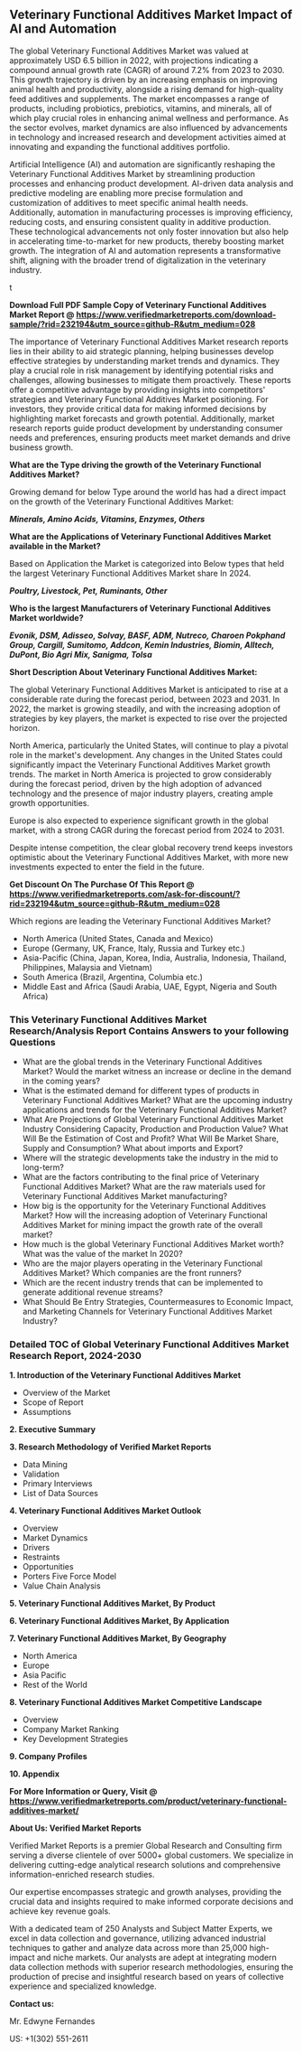 <h2>Veterinary Functional Additives Market Impact of AI and Automation</h2><p>The global Veterinary Functional Additives Market was valued at approximately USD 6.5 billion in 2022, with projections indicating a compound annual growth rate (CAGR) of around 7.2% from 2023 to 2030. This growth trajectory is driven by an increasing emphasis on improving animal health and productivity, alongside a rising demand for high-quality feed additives and supplements. The market encompasses a range of products, including probiotics, prebiotics, vitamins, and minerals, all of which play crucial roles in enhancing animal wellness and performance. As the sector evolves, market dynamics are also influenced by advancements in technology and increased research and development activities aimed at innovating and expanding the functional additives portfolio.</p><p>Artificial Intelligence (AI) and automation are significantly reshaping the Veterinary Functional Additives Market by streamlining production processes and enhancing product development. AI-driven data analysis and predictive modeling are enabling more precise formulation and customization of additives to meet specific animal health needs. Additionally, automation in manufacturing processes is improving efficiency, reducing costs, and ensuring consistent quality in additive production. These technological advancements not only foster innovation but also help in accelerating time-to-market for new products, thereby boosting market growth. The integration of AI and automation represents a transformative shift, aligning with the broader trend of digitalization in the veterinary industry.</p>t</p><p id="" class=""><strong>Download Full PDF Sample Copy of Veterinary Functional Additives Market Report @ <a href="https://www.verifiedmarketreports.com/download-sample/?rid=232194&utm_source=github-R&utm_medium=028" target="_blank">https://www.verifiedmarketreports.com/download-sample/?rid=232194&utm_source=github-R&utm_medium=028</a></strong></p><p>The importance of&nbsp;Veterinary Functional Additives Market research reports lies in their ability to aid strategic planning, helping businesses develop effective strategies by understanding market trends and dynamics. They play a crucial role in risk management by identifying potential risks and challenges, allowing businesses to mitigate them proactively. These reports offer a competitive advantage by providing insights into competitors' strategies and Veterinary Functional Additives Market positioning. For investors, they provide critical data for making informed decisions by highlighting market forecasts and growth potential. Additionally, market research reports guide product development by understanding consumer needs and preferences, ensuring products meet market demands and drive business growth.</p><p><strong>What are the&nbsp;Type driving the growth of the Veterinary Functional Additives Market?</strong></p><p id="" class="">Growing demand for below Type around the world has had a direct impact on the growth of the Veterinary Functional Additives Market:</p><em><strong>Minerals, Amino Acids, Vitamins, Enzymes, Others</strong></em></p><strong>What are the&nbsp;Applications&nbsp;of Veterinary Functional Additives Market available in the Market?</strong></p><p id="" class="">Based on Application the Market is categorized into Below types that held the largest Veterinary Functional Additives Market share In 2024.</p><em><strong>Poultry, Livestock, Pet, Ruminants, Other</strong></em></p><strong>Who is the largest Manufacturers of Veterinary Functional Additives Market worldwide?</strong></p><p><em><strong>Evonik, DSM, Adisseo, Solvay, BASF, ADM, Nutreco, Charoen Pokphand Group, Cargill, Sumitomo, Addcon, Kemin lndustries, Biomin, Alltech, DuPont, Bio Agri Mix, Sanigma, Tolsa</strong></em></p><p id="" class=""><strong>Short Description About Veterinary Functional Additives Market:</strong></p><p>The global Veterinary Functional Additives Market is anticipated to rise at a considerable rate during the forecast period, between 2023 and 2031. In 2022, the market is growing steadily, and with the increasing adoption of strategies by key players, the market is expected to rise over the projected horizon.</p><p>North America, particularly the United States, will continue to play a pivotal role in the market's development. Any changes in the United States could significantly impact the Veterinary Functional Additives Market growth trends. The market in North America is projected to grow considerably during the forecast period, driven by the high adoption of advanced technology and the presence of major industry players, creating ample growth opportunities.</p><p>Europe is also expected to experience significant growth in the global market, with a strong CAGR during the forecast period from 2024 to 2031.</p><p>Despite intense competition, the clear global recovery trend keeps investors optimistic about the Veterinary Functional Additives Market, with more new investments expected to enter the field in the future.</p><p id="" class=""><strong>Get Discount On The Purchase Of This Report @ <a href="https://www.verifiedmarketreports.com/ask-for-discount/?rid=232194&utm_source=github-R&utm_medium=028" target="_blank">https://www.verifiedmarketreports.com/ask-for-discount/?rid=232194&utm_source=github-R&utm_medium=028</a></strong></p>Which regions are leading the Veterinary Functional Additives Market?</p><ul><li>North America (United States, Canada and Mexico)</li><li>Europe (Germany, UK, France, Italy, Russia and Turkey etc.)</li><li>Asia-Pacific (China, Japan, Korea, India, Australia, Indonesia, Thailand, Philippines, Malaysia and Vietnam)</li><li>South America (Brazil, Argentina, Columbia etc.)</li><li>Middle East and Africa (Saudi Arabia, UAE, Egypt, Nigeria and South Africa)</li></ul><h3 id="" class="">This Veterinary Functional Additives Market Research/Analysis Report Contains Answers to your following Questions</h3><ul><li>What are the global trends in the Veterinary Functional Additives Market? Would the market witness an increase or decline in the demand in the coming years?</li><li>What is the estimated demand for different types of products in Veterinary Functional Additives Market? What are the upcoming industry applications and trends for the Veterinary Functional Additives Market?</li><li>What Are Projections of Global Veterinary Functional Additives Market Industry Considering Capacity, Production and Production Value? What Will Be the Estimation of Cost and Profit? What Will Be Market Share, Supply and Consumption? What about imports and Export?</li><li>Where will the strategic developments take the industry in the mid to long-term?</li><li>What are the factors contributing to the final price of Veterinary Functional Additives Market? What are the raw materials used for Veterinary Functional Additives Market manufacturing?</li><li>How big is the opportunity for the Veterinary Functional Additives Market? How will the increasing adoption of Veterinary Functional Additives Market for mining impact the growth rate of the overall market?</li><li>How much is the global Veterinary Functional Additives Market worth? What was the value of the market In 2020?</li><li>Who are the major players operating in the Veterinary Functional Additives Market? Which companies are the front runners?</li><li>Which are the recent industry trends that can be implemented to generate additional revenue streams?</li><li>What Should Be Entry Strategies, Countermeasures to Economic Impact, and Marketing Channels for Veterinary Functional Additives Market Industry?</li></ul><h3 id="" class="">Detailed TOC of Global Veterinary Functional Additives Market Research Report, 2024-2030</h3><p id="" class=""><strong>1. Introduction of the Veterinary Functional Additives Market</strong></p><ul><li>Overview of the Market</li><li>Scope of Report</li><li>Assumptions</li></ul><p id="" class=""><strong>2. Executive Summary</strong></p><p id="" class=""><strong>3. Research Methodology of Verified Market Reports</strong></p><ul><li>Data Mining</li><li>Validation</li><li>Primary Interviews</li><li>List of Data Sources</li></ul><p id="" class=""><strong>4. Veterinary Functional Additives Market Outlook</strong></p><ul><li>Overview</li><li>Market Dynamics</li><li>Drivers</li><li>Restraints</li><li>Opportunities</li><li>Porters Five Force Model</li><li>Value Chain Analysis</li></ul><p id="" class=""><strong>5. Veterinary Functional Additives Market, By Product</strong></p><p id="" class=""><strong>6. Veterinary Functional Additives Market, By Application</strong></p><p id="" class=""><strong>7. Veterinary Functional Additives Market, By Geography</strong></p><ul><li>North America</li><li>Europe</li><li>Asia Pacific</li><li>Rest of the World</li></ul><p id="" class=""><strong>8. Veterinary Functional Additives Market Competitive Landscape</strong></p><ul><li>Overview</li><li>Company Market Ranking</li><li>Key Development Strategies</li></ul><p id="" class=""><strong>9. Company Profiles</strong></p><p id="" class=""><strong>10. Appendix</strong></p><p id="" class=""><strong>For More Information or Query, Visit @ <a href="https://www.verifiedmarketreports.com/product/veterinary-functional-additives-market/" target="_blank">https://www.verifiedmarketreports.com/product/veterinary-functional-additives-market/</a></strong></p><p id="" class=""><strong>About Us: Verified Market Reports</strong></p><p id="" class="">Verified Market Reports is a premier Global Research and Consulting firm serving a diverse clientele of over 5000+ global customers. We specialize in delivering cutting-edge analytical research solutions and comprehensive information-enriched research studies.</p><p id="" class="">Our expertise encompasses strategic and growth analyses, providing the crucial data and insights required to make informed corporate decisions and achieve key revenue goals.</p><p id="" class="">With a dedicated team of 250 Analysts and Subject Matter Experts, we excel in data collection and governance, utilizing advanced industrial techniques to gather and analyze data across more than 25,000 high-impact and niche markets. Our analysts are adept at integrating modern data collection methods with superior research methodologies, ensuring the production of precise and insightful research based on years of collective experience and specialized knowledge.</p><p id="" class=""><strong>Contact us:</strong></p><p id="" class="">Mr. Edwyne Fernandes</p><p id="" class="">US: +1(302) 551-2611</p>